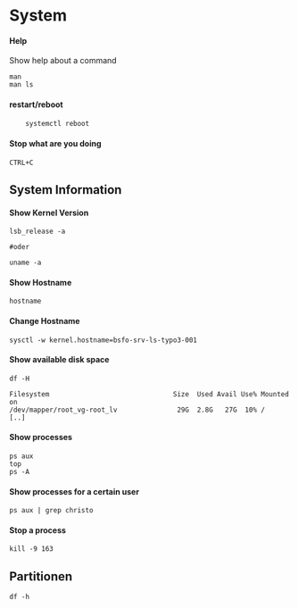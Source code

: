 # System



#### Help

Show help about a command

```text
man
man ls
```

#### restart/reboot

```bash
	systemctl reboot
```

#### Stop what are you doing

```text
CTRL+C
```

## System Information

#### Show Kernel Version

```text
lsb_release -a

#oder

uname -a
```

#### Show Hostname

```text
hostname
```

#### Change Hostname

```text
sysctl -w kernel.hostname=bsfo-srv-ls-typo3-001
```

#### Show available disk space

```text
df -H

Filesystem                               Size  Used Avail Use% Mounted on
/dev/mapper/root_vg-root_lv               29G  2.8G   27G  10% /
[..]
```

#### Show processes

```text
ps aux
top
ps -A
```

#### Show processes for a certain user

```text
ps aux | grep christo
```

#### Stop a process

```text
kill -9 163
```

## Partitionen

```text
df -h
```


